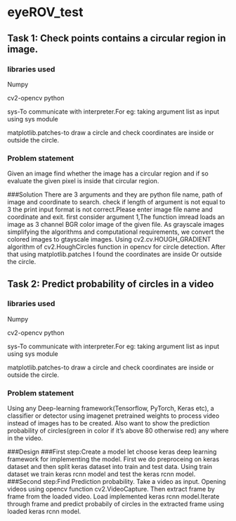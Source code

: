 # eyeROV_test
## Task 1: Check points contains a circular region in image.
### libraries used
 Numpy

 cv2-opencv python

 sys-To communicate with interpreter.For eg: taking argument list as input using sys module
 
 matplotlib.patches-to draw a circle and check coordinates are inside or outside the circle.

### Problem statement
Given an image find whether the image has a circular region and if so evaluate the given
pixel is inside that circular region.

###Solution
There are 3 arguments and they are python file name, path of image and coordinate to search.
check if length of argument is not equal to 3 the print input format is not correct.Please enter image file name and coordinate and exit.
first consider argument 1,The function imread loads an image as 3 channel BGR color image of the given file.
As grayscale images simplifying the algorithms and computational requirements, we convert the colored images to gtayscale images.
Using cv2.cv.HOUGH_GRADIENT algorithm of cv2.HoughCircles function in opencv for circle detection.
After that using matplotlib.patches I found the coordinates are inside Or outside the circle.



## Task 2: Predict probability of circles in a video 
### libraries used
 Numpy

 cv2-opencv python

 sys-To communicate with interpreter.For eg: taking argument list as input using sys module
 
 matplotlib.patches-to draw a circle and check coordinates are inside or outside the circle.

### Problem statement
Using any Deep-learning framework(Tensorflow, PyTorch, Keras etc), a classifier
or detector using imagenet pretrained weights to process video instead of images has to be created. Also
want to show the prediction probability of circles(green in color if it’s above 80 otherwise red) any where in the video.


###Design
###First step:Create a model
let choose keras deep learning framework for implementing the model. First we do preproceing on keras dataset and then split keras dataset into train and test data.
Using train dataset we train keras rcnn model and test the keras rcnn model. 
###Second step:Find Prediction probability.
Take a video as input.
Opening videos using opencv function cv2.VideoCapture. Then extract frame by frame from the loaded video.
Load implemented keras rcnn model.Iterate through frame and predict probabily of circles in the extracted frame using loaded keras rcnn model.




